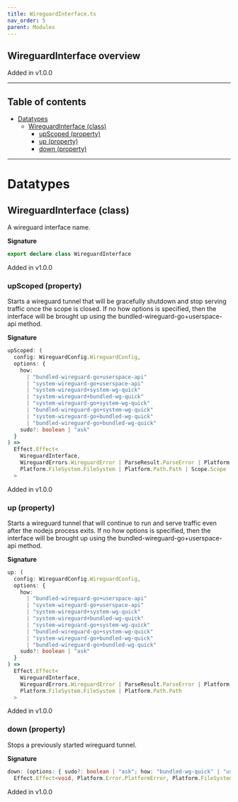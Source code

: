 ```yaml
---
title: WireguardInterface.ts
nav_order: 5
parent: Modules
---
```


## WireguardInterface overview

Added in v1.0.0

---

<h2 class="text-delta">Table of contents</h2>

- [Datatypes](#datatypes)
  - [WireguardInterface (class)](#wireguardinterface-class)
    - [upScoped (property)](#upscoped-property)
    - [up (property)](#up-property)
    - [down (property)](#down-property)

---

# Datatypes

## WireguardInterface (class)

A wireguard interface name.

**Signature**

```ts
export declare class WireguardInterface
```

Added in v1.0.0

### upScoped (property)

Starts a wireguard tunnel that will be gracefully shutdown and stop serving
traffic once the scope is closed. If no how options is specified, then the
interface will be brought up using the bundled-wireguard-go+userspace-api method.

**Signature**

```ts
upScoped: (
  config: WireguardConfig.WireguardConfig,
  options: {
    how:
      | "bundled-wireguard-go+userspace-api"
      | "system-wireguard-go+userspace-api"
      | "system-wireguard+system-wg-quick"
      | "system-wireguard+bundled-wg-quick"
      | "system-wireguard-go+system-wg-quick"
      | "bundled-wireguard-go+system-wg-quick"
      | "system-wireguard-go+bundled-wg-quick"
      | "bundled-wireguard-go+bundled-wg-quick"
    sudo?: boolean | "ask"
  }
) =>
  Effect.Effect<
    WireguardInterface,
    WireguardErrors.WireguardError | ParseResult.ParseError | Platform.Error.PlatformError,
    Platform.FileSystem.FileSystem | Platform.Path.Path | Scope.Scope
  >
```

Added in v1.0.0

### up (property)

Starts a wireguard tunnel that will continue to run and serve traffic
even after the nodejs process exits. If no how options is specified, then the
interface will be brought up using the bundled-wireguard-go+userspace-api method.

**Signature**

```ts
up: (
  config: WireguardConfig.WireguardConfig,
  options: {
    how:
      | "bundled-wireguard-go+userspace-api"
      | "system-wireguard-go+userspace-api"
      | "system-wireguard+system-wg-quick"
      | "system-wireguard+bundled-wg-quick"
      | "system-wireguard-go+system-wg-quick"
      | "bundled-wireguard-go+system-wg-quick"
      | "system-wireguard-go+bundled-wg-quick"
      | "bundled-wireguard-go+bundled-wg-quick"
    sudo?: boolean | "ask"
  }
) =>
  Effect.Effect<
    WireguardInterface,
    WireguardErrors.WireguardError | ParseResult.ParseError | Platform.Error.PlatformError,
    Platform.FileSystem.FileSystem | Platform.Path.Path
  >
```

Added in v1.0.0

### down (property)

Stops a previously started wireguard tunnel.

**Signature**

```ts
down: (options: { sudo?: boolean | "ask"; how: "bundled-wg-quick" | "userspace-api" | "system-wg-quick" }) =>
  Effect.Effect<void, Platform.Error.PlatformError, Platform.FileSystem.FileSystem>
```

Added in v1.0.0
